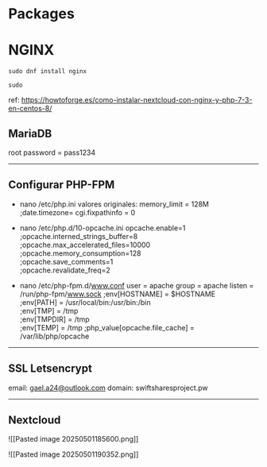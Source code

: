 # Packages


# NGINX
```{Bash}
sudo dnf install nginx

sudo 
```

ref: https://howtoforge.es/como-instalar-nextcloud-con-nginx-y-php-7-3-en-centos-8/


## MariaDB

root password = pass1234


___
## Configurar PHP-FPM

- nano /etc/php.ini
valores originales:
memory_limit = 128M
;date.timezone=
cgi.fixpathinfo = 0

- nano /etc/php.d/10-opcache.ini
opcache.enable=1
;opcache.interned_strings_buffer=8
;opcache.max_accelerated_files=10000
;opcache.memory_consumption=128  
;opcache.save_comments=1  
;opcache.revalidate_freq=2

- nano /etc/php-fpm.d/www.conf
user = apache
group = apache
listen = /run/php-fpm/www.sock
;env[HOSTNAME] = $HOSTNAME  
;env[PATH] = /usr/local/bin:/usr/bin:/bin  
;env[TMP] = /tmp  
;env[TMPDIR] = /tmp  
;env[TEMP] = /tmp
;php_value[opcache.file_cache] = /var/lib/php/opcache


___

## SSL Letsencrypt

email: gael.a24@outlook.com
domain: swiftsharesproject.pw


____
## Nextcloud

![[Pasted image 20250501185600.png]]

![[Pasted image 20250501190352.png]]




